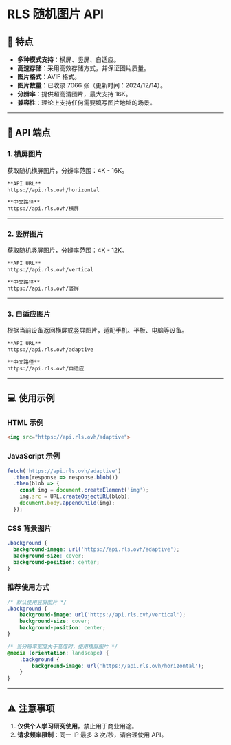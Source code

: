 # RLS 随机图片 API

## 🌟 特点
- **多种模式支持**：横屏、竖屏、自适应。
- **高速存储**：采用高效存储方式，并保证图片质量。
- **图片格式**：AVIF 格式。
- **图片数量**：已收录 7066 张（更新时间：2024/12/14）。
- **分辨率**：提供超高清图片，最大支持 16K。
- **兼容性**：理论上支持任何需要填写图片地址的场景。

---

## 📝 API 端点

### 1. 横屏图片
获取随机横屏图片，分辨率范围：4K - 16K。

```markdown
**API URL**
https://api.rls.ovh/horizontal

**中文路径**
https://api.rls.ovh/横屏
```

---

### 2. 竖屏图片
获取随机竖屏图片，分辨率范围：4K - 12K。

```markdown
**API URL**
https://api.rls.ovh/vertical

**中文路径**
https://api.rls.ovh/竖屏
```

---

### 3. 自适应图片
根据当前设备返回横屏或竖屏图片，适配手机、平板、电脑等设备。

```markdown
**API URL**
https://api.rls.ovh/adaptive

**中文路径**
https://api.rls.ovh/自适应
```

---

## 💻 使用示例

### HTML 示例
```html
<img src="https://api.rls.ovh/adaptive">
```

### JavaScript 示例
```javascript
fetch('https://api.rls.ovh/adaptive')
  .then(response => response.blob())
  .then(blob => {
    const img = document.createElement('img');
    img.src = URL.createObjectURL(blob);
    document.body.appendChild(img);
  });
```

### CSS 背景图片
```css
.background {
  background-image: url('https://api.rls.ovh/adaptive');
  background-size: cover;
  background-position: center;
}
```

### 推荐使用方式
```css
/* 默认使用竖屏图片 */
.background {
    background-image: url('https://api.rls.ovh/vertical');
    background-size: cover;
    background-position: center;
}

/* 当分辨率宽度大于高度时，使用横屏图片 */
@media (orientation: landscape) {
    .background {
        background-image: url('https://api.rls.ovh/horizontal');
    }
}
```

---

## ⚠️ 注意事项
1. **仅供个人学习研究使用**，禁止用于商业用途。
2. **请求频率限制**：同一 IP 最多 3 次/秒，请合理使用 API。
